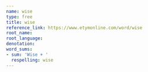 ```yaml
---
name: wise
type: free
title: wise
reference_link: https://www.etymonline.com/word/wise
root_name: 
root_language: 
denotation: 
word_sums:
- sum: 'Wise + '
  respelling: wise
---
```

